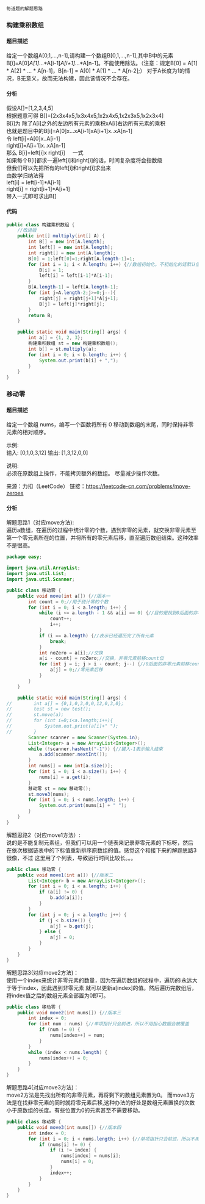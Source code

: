 ```
每道题的解题思路
```
### 构建乘积数组
#### 题目描述
给定一个数组A[0,1,...,n-1],请构建一个数组B[0,1,...,n-1],其中B中的元素B[i]=A[0]*A[1]*...*A[i-1]*A[i+1]*...*A[n-1]。不能使用除法。（注意：规定B[0] = A[1] * A[2] * ... * A[n-1]，B[n-1] = A[0] * A[1] * ... * A[n-2];）
对于A长度为1的情况，B无意义，故而无法构建，因此该情况不会存在。
#### 分析
假设A[]=[1,2,3,4,5]  
根据题意可得
B[]=[2x3x4x5,1x3x4x5,1x2x4x5,1x2x3x5,1x2x3x4]  
B[i]为&nbsp;除了A[i]之外的左边所有元素的乘积xA[i]右边所有元素的乘积  
也就是题目中的B[i]=A[0]x...xA[i-1]xA[i+1]x..xA[n-1]  
令 left[i]=A[0]x..A[i-1]  
right[i]=A[i+1]x..xA[n-1]  
那么 B[i]=left[i]x right[i]&nbsp;&nbsp;&nbsp;&nbsp; 一式   
如果每个B[i]都求一遍left[i]和right[i]的话，时间复杂度将会指数级  
但我们可以先把所有的left[i]和right[i]求出来  
由数学归纳法得  
left[i] = left[i-1]*A[i-1]  
right[i] = right[i+1]*A[i+1]  
带入一式即可求出B[]
#### 代码
```java
public class 构建乘积数组 {
    //改进版
    public int[] multiply(int[] A) {
        int B[] = new int[A.length];
        int left[] = new int[A.length];
        int right[] = new int[A.length];
        B[0] = 1;left[0]=1;right[A.length-1]=1;
        for (int i = 1; i < A.length; i++) {//数组初始化。不初始化的话默认值为0，但我们的题目是连乘
            B[i] = 1;
            left[i] = left[i-1]*A[i-1];
        }
        B[A.length-1] = left[A.length-1];
        for (int j=A.length-2;j>=0;j--){
            right[j] = right[j+1]*A[j+1];
            B[j] = left[j]*right[j];
        }
        return B;
    }

    public static void main(String[] args) {
        int a[] = {1, 2, 3};
        构建乘积数组 st = new 构建乘积数组();
        int b[] = st.multiply(a);
        for (int i = 0; i < b.length; i++) {
            System.out.print(b[i] + ",");
        }
    }
}
```
### 移动零
#### 题目描述
给定一个数组 nums，编写一个函数将所有 0 移动到数组的末尾，同时保持非零元素的相对顺序。   

示例:   
输入: [0,1,0,3,12]
输出: [1,3,12,0,0]  

说明:  
必须在原数组上操作，不能拷贝额外的数组。
尽量减少操作次数。

来源：力扣（LeetCode）
链接：https://leetcode-cn.com/problems/move-zeroes
#### 分析  
解题思路1（对应move方法):   
遍历a数组，在遍历的过程中统计零的个数，遇到非零的元素，就交换非零元素至
第一个零元素所在的位置，并将所有的零元素后移，直至遍历数组结束。这种效率不是很高。
```java
package easy;

import java.util.ArrayList;
import java.util.List;
import java.util.Scanner;

public class 移动零 {
    public void move(int a[]) {//版本一
        int count = 0;//用于统计零的个数
        for (int i = 0; i < a.length; i++) {
            while (i <= a.length - 1 && a[i] == 0) {//目的是找到0后面的非零的元素，存在0后面还是0的情况
                count++;
                i++;
            }
            if (i == a.length) {//表示已经遍历完了所有元素
                break;
            }
            int noZero = a[i];//交换
            a[i - count] = noZero;//交换，非零元素前移count位
            for (int j = i; j > i - count; j--) {//0后面的非零元素前移count位
                a[j] = 0;//零元素后移
            }
        }
    }

    public static void main(String[] args) {
//        int a[] = {0,1,0,3,0,0,12,0,3,0};
//        test st = new test();
//        st.move(a);
//        for (int i=0;i<a.length;i++){
//            System.out.print(a[i]+" ");
//        }
        Scanner scanner = new Scanner(System.in);
        List<Integer> a = new ArrayList<Integer>();
        while (!scanner.hasNext("-1")) {//键入-1表示输入结束
            a.add(scanner.nextInt());
        }
        int nums[] = new int[a.size()];
        for (int i = 0; i < a.size(); i++) {
            nums[i] = a.get(i);
        }
        移动零 st = new 移动零();
        st.move3(nums);
        for (int i = 0; i < nums.length; i++) {
            System.out.print(nums[i] + " ");
        }
    }
}
```
解题思路2（对应move1方法）:  
说的是不能复制元素组，但我们可以用一个链表来记录非零元素的下标呀，然后
在依次根据链表中的下标值重新排序原数组的值。感觉这个和接下来的解题思路3很像，不过
这里用了个列表，导致运行时间比较长。。。
```java
public class 移动零 {
    public void move1(int a[]) {//版本二
        List<Integer> b = new ArrayList<Integer>();
        for (int i = 0; i < a.length; i++) {
            if (a[i] != 0) {
                b.add(a[i]);
            }
        }
        for (int j = 0; j < a.length; j++) {
            if (j < b.size()) {
                a[j] = b.get(j);
            } else {
                a[j] = 0;
            }
        }
    }
}
```
解题思路3(对应move2方法)：  
使用一个index来统计非零元素的数量，因为在遍历数组的过程中，遍历的i永远大于等于index，因此遇到非零元素
就可以更新a[index]的值。然后遍历完数组后，将index值之后的数组元素全部置为0即可。
```java
public class 移动零 {
    public void move2(int nums[]) {//版本三
        int index = 0;
        for (int num : nums) {//单项指针只会前进，所以不用担心数据会被覆盖
            if (num != 0) {
                nums[index++] = num;
            }
        }
        while (index < nums.length) {
            nums[index++] = 0;
        }
    }
}
```
解题思路4(对应move3方法)：  
move2方法是先找出所有的非零元素，再将剩下的数组元素置为0。
而move3方法是在找非零元素的同时就将零元素后移,这种办法的好处是数组元素置换的次数小于原数组的长度。有些位置为0的元素甚至不需要移动。
```java
public class 移动零 {
    public void move3(int nums[]) {//版本四
        int index = 0;
        for (int i = 0; i < nums.length; i++) {//单项指针只会前进，所以不用担心数据会被覆盖
            if (nums[i] != 0) {
                if (i != index) {
                    nums[index] = nums[i];
                    nums[i] = 0;
                }
                index++;
            }
        }
    }
}
```
